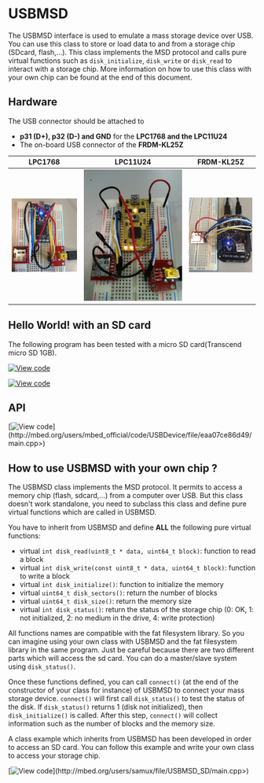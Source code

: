 # USBMSD

The USBMSD interface is used to emulate a mass storage device over USB. You can use this class to store or load data to and from a storage chip (SDcard, flash,...). This class implements the MSD protocol and calls pure virtual functions such as ``disk_initialize``, ``disk_write`` or ``disk_read`` to interact with a storage chip. More information on how to use this class with your own chip can be found at the end of this document.

## Hardware

The USB connector should be attached to 

* **p31 (D+), p32 (D-) and GND** for the **LPC1768 and the LPC11U24**
* The on-board USB connector of the **FRDM-KL25Z**

LPC1768 | LPC11U24| FRDM-KL25Z   
---|---|---  
![](../../Images/lpc1768_usbmsd.jpg) | ![](../../Images/lpc11us4_usbmsd.jpg) | ![](../../Images/kl25z_usbmsd.jpg)  

## Hello World! with an SD card

The following program has been tested with a micro SD card(Transcend micro SD 1GB).

[![View code](https://www.mbed.com/embed/?url=https://developer.mbed.org/users/samux/code/USBMSD_SD_HelloWorld_Mbed/)](https://developer.mbed.org/users/samux/code/USBMSD_SD_HelloWorld_Mbed/file/tip/main.cpp) 

[![View code](https://www.mbed.com/embed/?url=https://developer.mbed.org/users/samux/code/USBMSD_SD_HelloWorld_FRDM-KL25Z/)](https://developer.mbed.org/users/samux/code/USBMSD_SD_HelloWorld_FRDM-KL25Z/file/tip/main.cpp) 

## API

[![View code](https://www.mbed.com/embed/?url=<http://mbed.org/users/mbed_official/code/USBDevice/)](http://mbed.org/users/mbed_official/code/USBDevice/file/eaa07ce86d49/main.cpp>) 

## How to use USBMSD with your own chip ?

The USBMSD class implements the MSD protocol. It permits to access a memory chip (flash, sdcard,...) from a computer over USB. But this class doesn't work standalone, you need to subclass this class and define pure virtual functions which are called in USBMSD.

You have to inherit from USBMSD and define **ALL** the following pure virtual functions:

* virtual ``int disk_read(uint8_t * data, uint64_t block)``: function to read a block
* virtual ``int disk_write(const uint8_t * data, uint64_t block)``: function to write a block
* virtual ``int disk_initialize()``: function to initialize the memory
* virtual ``uint64_t disk_sectors()``: return the number of blocks
* virtual ``uint64_t disk_size()``: return the memory size
* virtual ``int disk_status()``: return the status of the storage chip (0: OK, 1: not initialized, 2: no medium in the drive, 4: write protection)

All functions names are compatible with the fat filesystem library. So you can imagine using your own class with USBMSD and the fat filesystem library in the same program. Just be careful because there are two different parts which will access the sd card. You can do a master/slave system using ``disk_status()``.

Once these functions defined, you can call ``connect()`` (at the end of the constructor of your class for instance) of USBMSD to connect your mass storage device. ``connect()`` will first call ``disk_status()`` to test the status of the disk. If ``disk_status()`` returns 1 (disk not initialized), then ``disk_initialize()`` is called. After this step, ``connect()`` will collect information such as the number of blocks and the memory size.

A class example which inherits from USBMSD has been developed in order to access an SD card. You can follow this example and write your own class to access your storage chip. 

[![View code](https://www.mbed.com/embed/?url=<http://mbed.org/users/samux/)](http://mbed.org/users/samux/file/USBMSD_SD/main.cpp>) 

